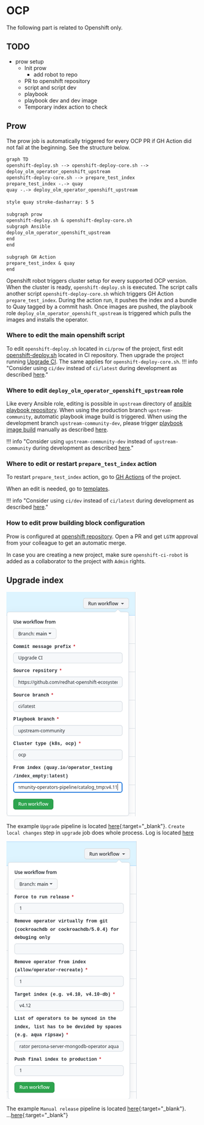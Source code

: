 # OCP

The following part is related to Openshift only.
## TODO
- prow setup
  - Init prow
    - add robot to repo
  - PR to openshift repository
  - script and script dev
  - playbook
  - playbook dev and dev image
  - Temporary index action to check

## Prow
The prow job is automatically triggered for every OCP PR if GH Action did not fail at the beginning. See the structure below.

```mermaid
graph TD
openshift-deploy.sh --> openshift-deploy-core.sh --> deploy_olm_operator_openshift_upstream
openshift-deploy-core.sh --> prepare_test_index
prepare_test_index -.-> quay
quay -.-> deploy_olm_operator_openshift_upstream

style quay stroke-dasharray: 5 5

subgraph prow
openshift-deploy.sh & openshift-deploy-core.sh
subgraph Ansible
deploy_olm_operator_openshift_upstream
end
end

subgraph GH Action
prepare_test_index & quay
end

```

Openshift robot triggers cluster setup for every supported OCP version. When the cluster is ready, `openshift-deploy.sh` is executed. The script calls another script `openshift-deploy-core.sh` which triggers GH Action `prepare_test_index`. During the action run, it pushes the index and a bundle to Quay tagged by a commit hash. Once images are pushed, the playbook role `deploy_olm_operator_openshift_upstream` is triggered which pulls the images and installs the operator. 

### Where to edit the main openshift script 
To edit `openshift-deploy.sh` located in `ci/prow` of the project, first edit [openshift-deploy.sh](https://github.com/redhat-openshift-ecosystem/community-operators-pipeline/blob/ci/latest/ci/legacy/scripts/ci/openshift-deploy.sh) located in CI repository. Then upgrade the project running [Upgrade CI](overview.md#upgrade-ci). The same applies for `openshift-deploy-core.sh`.
!!! info "Consider using `ci/dev` instead of `ci/latest` during development as described [here](../framework/development.md#cidev-vs-cilatest)."

### Where to edit `deploy_olm_operator_openshift_upstream` role
Like every Ansible role, editing is possible in `upstream` directory of [ansible playbook repository](https://github.com/redhat-openshift-ecosystem/operator-test-playbooks/tree/upstream-community/upstream/roles/deploy_olm_operator_openshift_upstream). When using the production branch `upstream-community`, automatic playbook image build is triggered. When using the development branch `upstream-community-dev`, please trigger [playbook image build](https://github.com/redhat-openshift-ecosystem/operator-test-playbooks/actions/workflows/playbook_image.yml) manually as described [here](../framework/development.md#playbook-image-build).

!!! info "Consider using `upstream-community-dev` instead of `upstream-community` during development as described [here](../framework/development.md#upstream-community-dev-vs-upstream-community)."

### Where to edit or restart `prepare_test_index` action

To restart `prepare_test_index` action, go to [GH Actions](https://github.com/redhat-openshift-ecosystem/community-operators-prod/actions/workflows/prepare_test_index.yaml) of the project.

When an edit is needed, go to [templates](https://github.com/redhat-openshift-ecosystem/community-operators-pipeline/blob/ci/latest/ci/templates/workflow/prepare_test_index.yaml.js2).

!!! info "Consider using `ci/dev` instead of `ci/latest` during development as described [here](../framework/development.md#cidev-vs-cilatest)."

### How to edit prow building block configuration

Prow is configured at [openshift repository](https://github.com/openshift/release/tree/master/ci-operator/config/redhat-openshift-ecosystem/community-operators-prod). Open a PR and get `LGTM` approval from your colleague to get an automatic merge.

In case you are creating a new project, make sure `openshift-ci-robot` is added as a collaborator to the project with `Admin` rights.

## Upgrade index

![PR](../images/upgrade_with_index_upgrade.png)

The example `Upgrade` pipeline is located [here](https://github.com/redhat-openshift-ecosystem/community-operators-prod/actions/runs/3739655547){:target="_blank"}. `Create local changes` step in `upgrade` job does whole process. Log is located [here](https://github.com/redhat-openshift-ecosystem/community-operators-prod/actions/runs/3739655547/jobs/6347120232) 


![PR](../images/manual_replease_after_index_upgrade.png)

The example `Manual release` pipeline is located [here](https://github.com/redhat-openshift-ecosystem/community-operators-prod/actions/runs/3740100606){:target="_blank"}. ...[here](https://github.com/redhat-openshift-ecosystem/community-operators-prod/actions/runs/3740100606/jobs/6349116153){:target="_blank"}